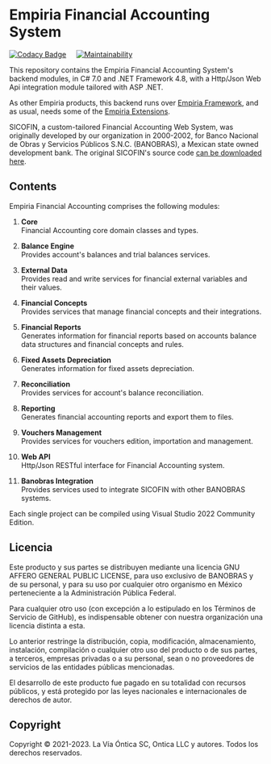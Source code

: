 ﻿# Empiria Financial Accounting System

[![Codacy Badge](https://app.codacy.com/project/badge/Grade/3eb36cbce7564607855c8995a3796d77)](https://www.codacy.com/gh/Ontica/Empiria.FinancialAccounting/dashboard?utm_source=github.com&amp;utm_medium=referral&amp;utm_content=Ontica/Empiria.FinancialAccounting&amp;utm_campaign=Badge_Grade)
&nbsp; &nbsp;
[![Maintainability](https://api.codeclimate.com/v1/badges/3982e4436bbd2779606f/maintainability)](https://codeclimate.com/github/Ontica/Empiria.FinancialAccounting/maintainability)

This repository contains the Empiria Financial Accounting System's backend modules,
in C# 7.0 and .NET Framework 4.8, with a Http/Json Web Api integration module
tailored with ASP .NET.

As other Empiria products, this backend runs over [Empiria Framework](https://github.com/Ontica/Empiria.Core),
and as usual, needs some of the [Empiria Extensions](https://github.com/Ontica/Empiria.Extensions).

SICOFIN, a custom-tailored Financial Accounting Web System, was originally developed by our organization in 2000-2002,
for Banco Nacional de Obras y Servicios Públicos S.N.C. (BANOBRAS), a Mexican state owned development bank.
The original SICOFIN's source code [can be downloaded here](https://github.com/Ontica/Sicofin).

## Contents

Empiria Financial Accounting comprises the following modules:

1.  **Core**  
    Financial Accounting core domain classes and types.

2.  **Balance Engine**  
    Provides account's balances and trial balances services.

3.  **External Data**  
    Provides read and write services for financial external variables and their values.

4.  **Financial Concepts**  
    Provides services that manage financial concepts and their integrations.

5.  **Financial Reports**  
    Generates information for financial reports based on accounts balance data structures and financial concepts and rules.

6.  **Fixed Assets Depreciation**  
    Generates information for fixed assets depreciation.

7.  **Reconciliation**  
    Provides services for account's balance reconciliation.

8.  **Reporting**  
    Generates financial accounting reports and export them to files.

9.  **Vouchers Management**  
    Provides services for vouchers edition, importation and management.

10. **Web API**  
    Http/Json RESTful interface for Financial Accounting system.

11. **Banobras Integration**  
    Provides services used to integrate SICOFIN with other BANOBRAS systems.


Each single project can be compiled using Visual Studio 2022 Community Edition.

## Licencia

Este producto y sus partes se distribuyen mediante una licencia GNU AFFERO
GENERAL PUBLIC LICENSE, para uso exclusivo de BANOBRAS y de su personal, y
para su uso por cualquier otro organismo en México perteneciente a la
Administración Pública Federal.

Para cualquier otro uso (con excepción a lo estipulado en los Términos de
Servicio de GitHub), es indispensable obtener con nuestra organización una
licencia distinta a esta.

Lo anterior restringe la distribución, copia, modificación, almacenamiento,
instalación, compilación o cualquier otro uso del producto o de sus partes,
a terceros, empresas privadas o a su personal, sean o no proveedores de
servicios de las entidades públicas mencionadas.

El desarrollo de este producto fue pagado en su totalidad con recursos
públicos, y está protegido por las leyes nacionales e internacionales
de derechos de autor.

## Copyright

Copyright © 2021-2023. La Vía Óntica SC, Ontica LLC y autores.
Todos los derechos reservados.
